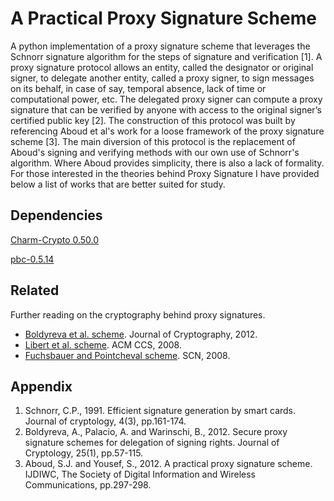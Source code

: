 
# A Practical Proxy Signature Scheme

A python implementation of a proxy signature scheme that leverages the Schnorr signature algorithm for the steps of signature and verification [1]. 
A proxy signature protocol allows an entity, called the designator or original signer, to delegate another entity,
called a proxy signer, to sign messages on its behalf, in case of say, temporal absence, lack of time or computational power, etc. The delegated proxy signer can compute a proxy signature that can be verified by anyone
with access to the original signer’s certified public key [2]. The construction of this protocol was built by referencing Aboud et al's work for a loose framework of the proxy signature scheme [3]. The main diversion of this protocol is the replacement of Aboud's signing and verifying methods with our own use of Schnorr's algorithm. Where Aboud provides simplicity, there is also a lack of formality. For those interested in the theories behind Proxy Signature I have provided below a list of works that are better suited for study.



## Dependencies

[Charm-Crypto 0.50.0](https://jhuisi.github.io/charm/)

[pbc-0.5.14](https://crypto.stanford.edu/pbc/)


## Related

Further reading on the cryptography behind proxy signatures.

- [Boldyreva et al. scheme](https://eprint.iacr.org/2003/096.pdf). Journal of Cryptography, 2012.
- [Libert et al. scheme](https://dl.acm.org/doi/pdf/10.1145/1455770.1455835). ACM CCS, 2008.
- [Fuchsbauer and Pointcheval scheme](https://www.di.ens.fr/david.pointcheval/Documents/Papers/2008_scnA.pdf). SCN, 2008.


  
## Appendix

1. Schnorr, C.P., 1991. Efficient signature generation by smart cards. Journal of cryptology, 4(3), pp.161-174.
2. Boldyreva, A., Palacio, A. and Warinschi, B., 2012. Secure proxy signature schemes for delegation of signing rights. Journal of Cryptology, 25(1), pp.57-115.
3. Aboud, S.J. and Yousef, S., 2012. A practical proxy signature scheme. IJDIWC, The Society of Digital Information and Wireless Communications, pp.297-298.
  
